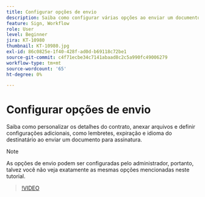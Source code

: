 ```yaml
---
title: Configurar opções de envio
description: Saiba como configurar várias opções ao enviar um documento para assinatura
feature: Sign, Workflow
role: User
level: Beginner
jira: KT-10980
thumbnail: KT-10980.jpg
exl-id: 86c0825e-1f40-428f-ad0d-b69118c72be1
source-git-commit: c4f71ecbe34c7141abaad8c2c5a990fc49006279
workflow-type: tm+mt
source-wordcount: '65'
ht-degree: 0%

---
```


# Configurar opções de envio

Saiba como personalizar os detalhes do contrato, anexar arquivos e definir configurações adicionais, como lembretes, expiração e idioma do destinatário ao enviar um documento para assinatura.

>[!NOTE]
>
>As opções de envio podem ser configuradas pelo administrador, portanto, talvez você não veja exatamente as mesmas opções mencionadas neste tutorial.

>[!VIDEO](https://video.tv.adobe.com/v/346675?quality=12&learn=on&hidetitle=true)
